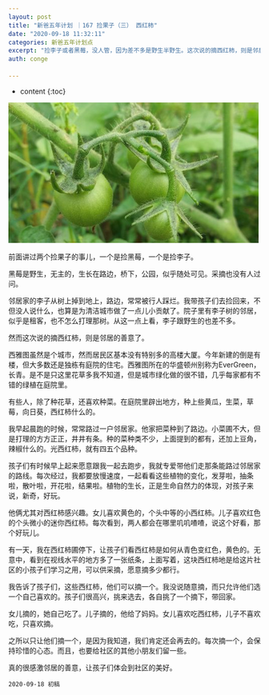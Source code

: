 ```yaml
---
layout: post
title: "新爸五年计划 ｜167 捡果子（三） 西红柿"
date: "2020-09-18 11:32:11"
categories: 新爸五年计划点
excerpt: "捡李子或者黑莓，没人管，因为差不多是野生半野生。这次说的摘西红柿，则是邻居的善意了..."
auth: conge

---
```

* content
{:toc}

![](/assets/images/父范学堂/tomatos-2124754_1280.jpg)

前面讲过两个捡果子的事儿，一个是捡黑莓，一个是捡李子。

黑莓是野生，无主的，生长在路边，桥下，公园，似乎随处可见。采摘也没有人过问。

邻居家的李子从树上掉到地上，路边，常常被行人踩烂。我带孩子们去捡回来，不但没人说什么，也算是为清洁城市做了一点儿小贡献了。院子里有李子树的邻居，似乎是租客，也不怎么打理那树。从这一点上看，李子跟野生的也差不多。

然而这次说的摘西红柿，则是邻居的善意了。

西雅图虽然是个城市，然而居民区基本没有特别多的高楼大厦。今年新建的倒是有楼，但大多数还是独栋有庭院的住宅。西雅图所在的华盛顿州别称为EverGreen，长青。是不是只这里花草多我不知道，但是城市绿化做的很不错，几乎每家都有不错的绿植在庭院里。

有些人，除了种花草，还喜欢种菜。在庭院里辟出地方，种上些黄瓜，生菜，草莓，向日葵，西红柿什么的。

我早起晨跑的时候，常常路过一户邻居家。他家把菜种到了路边。小菜圃不大，但是打理的方方正正，井井有条。种的菜种类不少，上面提到的都有，还加上豆角，辣椒什么的。光西红柿，就有四五个品种。

孩子们有时候早上起来愿意跟我一起去跑步，我就专爱带他们走那条能路过邻居家的路线。每次经过，我都要放慢速度，一起看看这些植物的变化，发芽啦，抽条啦，散叶啦，开花啦，结果啦。植物的生长，正是生命自然力的体现，对孩子来说，新奇，好玩。

他俩尤其对西红柿感兴趣。女儿喜欢黄色的，个头中等的小西红柿。儿子喜欢红色的个头微小的迷你西红柿。每次看到，两人都会在哪里叽叽喳喳，说这个好看，那个好玩儿。

有一天，我在西红柿圃停下，让孩子们看西红柿是如何从青色变红色，黄色的。无意中，看到在视线水平的地方多了一张纸条，上面写着，这块西红柿地是给这片社区的小孩子们学习之用，可以供采摘，愿意摘多少都行。

我告诉了孩子们，这些西红柿，他们可以摘一个。我没说随意摘，而只允许他们选一个自己喜欢的。孩子们很高兴，挑来选去，各自挑了一个摘下，带回家。

女儿摘的，她自己吃了。儿子摘的，他给了妈妈。女儿喜欢吃西红柿，儿子不喜欢吃，只喜欢摘。

之所以只让他们摘一个，是因为我知道，我们肯定还会再去的。每次摘一个，会保持珍惜的心态。而且，也要给社区的其他小朋友们留一些。

真的很感激邻居的善意，让孩子们体会到社区的美好。

```
2020-09-18 初稿
```